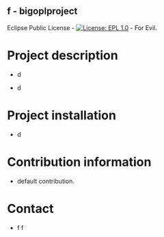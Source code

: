 ## f - bigoplproject
Eclipse Public License - [![License: EPL 1.0](https://img.shields.io/badge/License-EPL%201.0-red.svg)](https://opensource.org/licenses/EPL-1.0) - For Evil.

# Project description
* d

* d

# Project installation
* d

# Contribution information 
* default contribution.


# Contact
* f
  f
